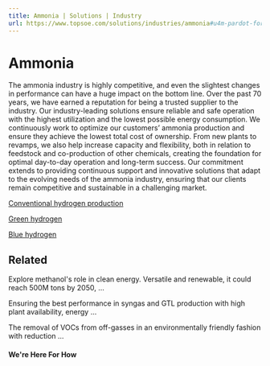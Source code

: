 ```yaml
---
title: Ammonia | Solutions | Industry
url: https://www.topsoe.com/solutions/industries/ammonia#u4m-pardot-form
---
```


# Ammonia

The ammonia industry is highly competitive, and even the slightest changes in performance can have a huge impact on the bottom line. Over the past 70 years, we have earned a reputation for being a trusted supplier to the industry. Our industry-leading solutions ensure reliable and safe operation with the highest utilization and the lowest possible energy consumption. We continuously work to optimize our customers’ ammonia production and ensure they achieve the lowest total cost of ownership. From new plants to revamps, we also help increase capacity and flexibility, both in relation to feedstock and co-production of other chemicals, creating the foundation for optimal day-to-day operation and long-term success. Our commitment extends to providing continuous support and innovative solutions that adapt to the evolving needs of the ammonia industry, ensuring that our clients remain competitive and sustainable in a challenging market.

[Conventional hydrogen production](/processes/hydrogen)

[Green hydrogen](/processes/green-hydrogen)

[Blue hydrogen](/blue-hydrogen)

## Related

Explore methanol's role in clean energy. Versatile and renewable, it could reach 500M tons by 2050, ...

Ensuring the best performance in syngas and GTL production with high plant availability, energy ...

The removal of VOCs from off-gasses in an environmentally friendly fashion with reduction ...

#### We're Here For How